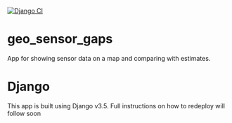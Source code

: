 [![Django CI](https://github.com/UoMResearchIT/geo_sensor_gaps/actions/workflows/django.yml/badge.svg)](https://github.com/UoMResearchIT/geo_sensor_gaps/actions/workflows/django.yml)

# geo_sensor_gaps
App for showing sensor data on a map and comparing with estimates.

# Django
This app is built using Django v3.5. 
Full instructions on how to redeploy will follow soon
